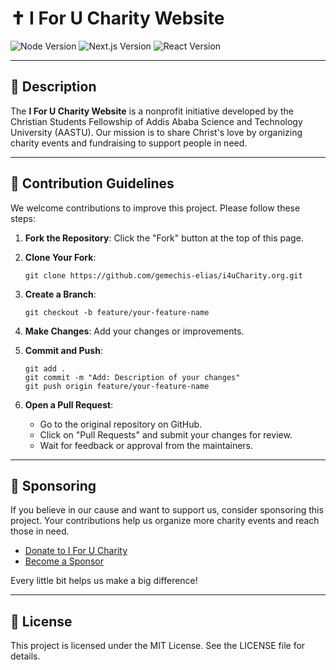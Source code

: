 # ✝️ I For U Charity Website

![Node Version](https://img.shields.io/badge/Node-18.16.1-green) ![Next.js Version](https://img.shields.io/badge/Next.js-13.4.19-blue) ![React Version](https://img.shields.io/badge/React-18.2.0-blue)  

---

## 📜 Description

The **I For U Charity Website** is a nonprofit initiative developed by the Christian Students Fellowship of Addis Ababa Science and Technology University (AASTU). Our mission is to share Christ's love by organizing charity events and fundraising to support people in need.  

---


## 👥 Contribution Guidelines

We welcome contributions to improve this project. Please follow these steps:

1. **Fork the Repository**: Click the "Fork" button at the top of this page.  
2. **Clone Your Fork**:  

   ```
   git clone https://github.com/gemechis-elias/i4uCharity.org.git
   ```

3. **Create a Branch**:  

   ```
   git checkout -b feature/your-feature-name
   ```

4. **Make Changes**: Add your changes or improvements.  
5. **Commit and Push**:  

   ```
   git add .
   git commit -m "Add: Description of your changes"
   git push origin feature/your-feature-name
   ```

6. **Open a Pull Request**:  
   - Go to the original repository on GitHub.  
   - Click on "Pull Requests" and submit your changes for review.  
   - Wait for feedback or approval from the maintainers.  

---

## 💖 Sponsoring

If you believe in our cause and want to support us, consider sponsoring this project. Your contributions help us organize more charity events and reach those in need.  

- [Donate to I For U Charity](https://i4uCharity.org/donate)  
- [Become a Sponsor](https://github.com/sponsors/gemechis-elias)

Every little bit helps us make a big difference!  

---

## 📄 License

This project is licensed under the MIT License. See the LICENSE file for details.
